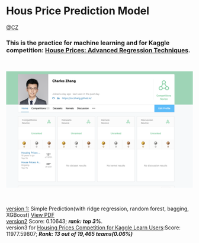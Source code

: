 # Hous Price Prediction Model

[@CZ](zcczhang.github.io)

### This is the practice for machine learning and for Kaggle competition: [House Prices: Advanced Regression Techniques](https://www.kaggle.com/c/house-prices-advanced-regression-techniques).

<br>

![](https://raw.githubusercontent.com/zcczhang/House_Price_Prediction_Model/master/output/rank.png)

<br>

[version 1:]() 
Simple Prediction(with ridge regression, random forest, bagging, XGBoost)
[View PDF	](https://zcczhang.github.io/files/House_Price_Prediction_v1.pdf)
<br>
[version2](https://github.com/zcczhang/House_Price_Prediction_Model/blob/master/house_price_prediction_v2.ipynb) Score: 0.10643; ***rank: top 3%***. 
<br>
version3 for [Housing Prices Competition for Kaggle Learn Users](https://www.kaggle.com/c/home-data-for-ml-course/leaderboard):Score: 11977.59807; ***Rank: 13 out of 19,465 teams(0.06%)***

